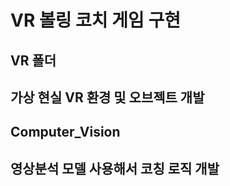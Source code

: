 ﻿# VR 볼링 코치 게임 구현

## VR 폴더
## 가상 현실 VR 환경 및 오브젝트 개발 

## Computer_Vision
## 영상분석 모델 사용해서 코칭 로직 개발 
